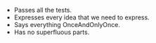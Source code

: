 - Passes all the tests.
- Expresses every idea that we need to express.
- Says everything OnceAndOnlyOnce.
- Has no superfluous parts.